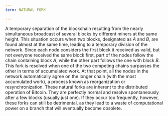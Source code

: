 ```yaml
---
term: NATURAL FORK

---
```

A temporary separation of the blockchain resulting from the nearly simultaneous broadcast of several blocks by different miners at the same height. This situation occurs when two blocks, designated as $A$ and $B$, are found almost at the same time, leading to a temporary division of the network. Since each node considers the first block it received as valid, but not everyone received the same block first, part of the nodes follow the chain containing block $A$, while the other part follows the one with block $B$. This fork is resolved when one of the two competing chains surpasses the other in terms of accumulated work. At that point, all the nodes in the network automatically agree on the longer chain (with the most accumulated work), a process known as reorganization or resynchronization. These natural forks are inherent to the distributed operation of Bitcoin. They are perfectly normal and resolve spontaneously after a few blocks (usually just one). If they occur too frequently, however, these forks can still be detrimental, as they lead to a waste of computational power on a branch that will eventually become obsolete.